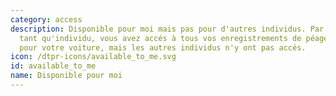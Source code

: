```yaml
---
category: access
description: Disponible pour moi mais pas pour d'autres individus. Par exemple, en
  tant qu'individu, vous avez accés à tous vos enregistrements de péage électronique
  pour votre voiture, mais les autres individus n'y ont pas accés.
icon: /dtpr-icons/available_to_me.svg
id: available_to_me
name: Disponible pour moi
---
```


